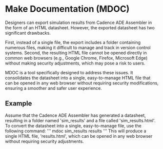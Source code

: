 # Make Documentation (MDOC)
Designers can export simulation results from Cadence ADE Assembler in the form of an HTML datasheet. However, the exported datasheet has two significant drawbacks.

First, instead of a single file, the export includes a folder containing numerous files, making it difficult to manage and track in version control systems. Second, the resulting HTML file cannot be opened directly in common web browsers (e.g., Google Chrome, Firefox, Microsoft Edge) without making security adjustments, which may pose a risk to users.

MDOC is a tool specifically designed to address these issues. It consolidates the datasheet into a single, easy-to-manage HTML file that can be opened in any web browser without requiring security modifications, ensuring a smoother and safer user experience.

## Example
Assume that the Cadence ADE Assembler has generated a datasheet, resulting in a folder named  'sim_results' and a file called 'sim_results.html'.
To convert the datasheet into a single, easy-to-manage file, use the following command:
'''
mdoc sim_results results
'''
This will produce a single HTML file, 'results.html', which can be opened in any web browser without requiring security adjustments.

